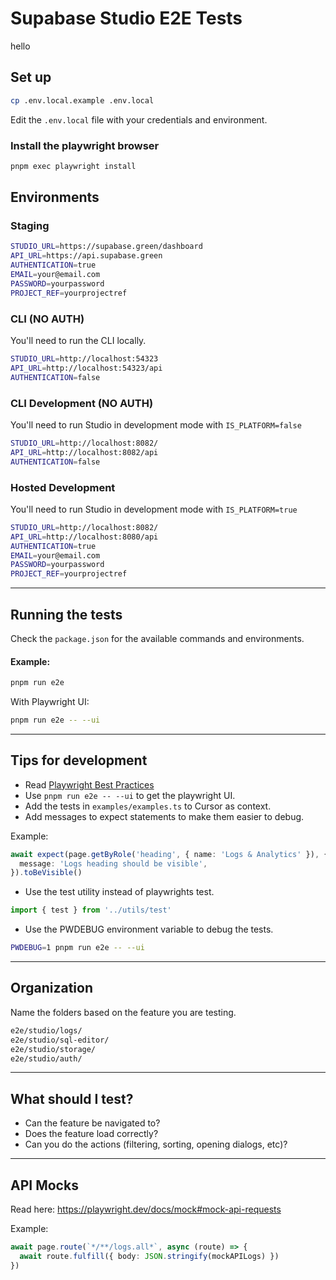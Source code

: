 # Supabase Studio E2E Tests

hello

## Set up

```bash
cp .env.local.example .env.local
```

Edit the `.env.local` file with your credentials and environment.

### Install the playwright browser

```bash
pnpm exec playwright install
```

## Environments

### Staging

```bash
STUDIO_URL=https://supabase.green/dashboard
API_URL=https://api.supabase.green
AUTHENTICATION=true
EMAIL=your@email.com
PASSWORD=yourpassword
PROJECT_REF=yourprojectref
```

### CLI (NO AUTH)

You'll need to run the CLI locally.

```bash
STUDIO_URL=http://localhost:54323
API_URL=http://localhost:54323/api
AUTHENTICATION=false
```

### CLI Development (NO AUTH)

You'll need to run Studio in development mode with `IS_PLATFORM=false`

```bash
STUDIO_URL=http://localhost:8082/
API_URL=http://localhost:8082/api
AUTHENTICATION=false
```

### Hosted Development

You'll need to run Studio in development mode with `IS_PLATFORM=true`

```bash
STUDIO_URL=http://localhost:8082/
API_URL=http://localhost:8080/api
AUTHENTICATION=true
EMAIL=your@email.com
PASSWORD=yourpassword
PROJECT_REF=yourprojectref
```

---

## Running the tests

Check the `package.json` for the available commands and environments.

#### Example:

```bash
pnpm run e2e
```

With Playwright UI:

```bash
pnpm run e2e -- --ui
```

---

## Tips for development

- Read [Playwright Best Practices](https://playwright.dev/docs/best-practices)
- Use `pnpm run e2e -- --ui` to get the playwright UI.
- Add the tests in `examples/examples.ts` to Cursor as context.
- Add messages to expect statements to make them easier to debug.

Example:

```ts
await expect(page.getByRole('heading', { name: 'Logs & Analytics' }), {
  message: 'Logs heading should be visible',
}).toBeVisible()
```

- Use the test utility instead of playwrights test.

```ts
import { test } from '../utils/test'
```

- Use the PWDEBUG environment variable to debug the tests.

```bash
PWDEBUG=1 pnpm run e2e -- --ui
```

---

## Organization

Name the folders based on the feature you are testing.

```bash
e2e/studio/logs/
e2e/studio/sql-editor/
e2e/studio/storage/
e2e/studio/auth/
```

---

## What should I test?

- Can the feature be navigated to?
- Does the feature load correctly?
- Can you do the actions (filtering, sorting, opening dialogs, etc)?

---

## API Mocks

Read here: https://playwright.dev/docs/mock#mock-api-requests

Example:

```ts
await page.route(`*/**/logs.all*`, async (route) => {
  await route.fulfill({ body: JSON.stringify(mockAPILogs) })
})
```

